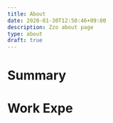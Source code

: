 ```yaml
---
title: About
date: 2020-01-30T12:50:46+09:00
description: Zzo about page
type: about
draft: true
---
```


# Summary

# Work Expe 
